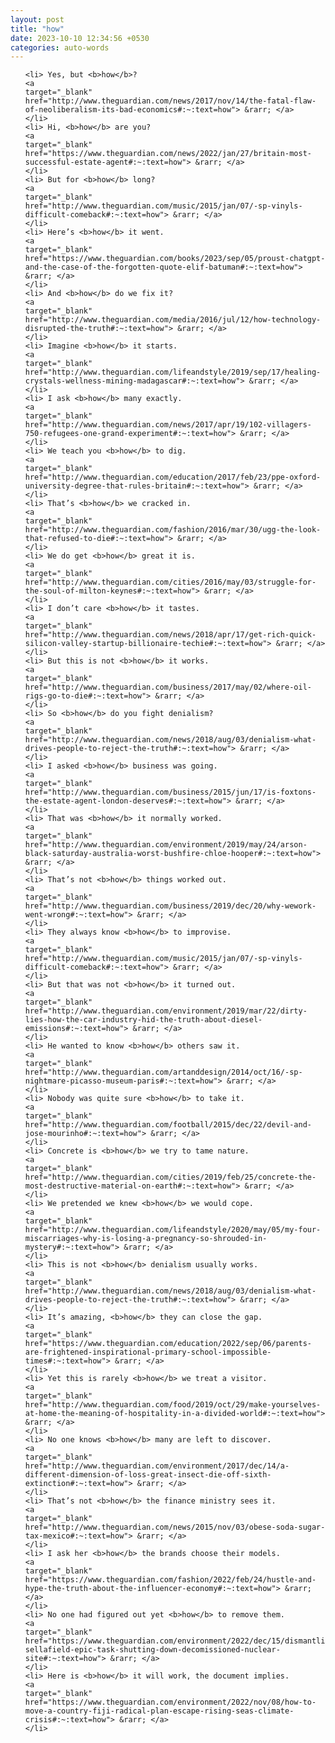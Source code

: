 ```yaml
---
layout: post
title: "how"
date: 2023-10-10 12:34:56 +0530
categories: auto-words
---
```

<ol>

    <li> Yes, but <b>how</b>?
    <a 
    target="_blank" 
    href="http://www.theguardian.com/news/2017/nov/14/the-fatal-flaw-of-neoliberalism-its-bad-economics#:~:text=how"> &rarr; </a>
    </li>
    <li> Hi, <b>how</b> are you?
    <a 
    target="_blank" 
    href="https://www.theguardian.com/news/2022/jan/27/britain-most-successful-estate-agent#:~:text=how"> &rarr; </a>
    </li>
    <li> But for <b>how</b> long?
    <a 
    target="_blank" 
    href="http://www.theguardian.com/music/2015/jan/07/-sp-vinyls-difficult-comeback#:~:text=how"> &rarr; </a>
    </li>
    <li> Here’s <b>how</b> it went.
    <a 
    target="_blank" 
    href="https://www.theguardian.com/books/2023/sep/05/proust-chatgpt-and-the-case-of-the-forgotten-quote-elif-batuman#:~:text=how"> &rarr; </a>
    </li>
    <li> And <b>how</b> do we fix it?
    <a 
    target="_blank" 
    href="http://www.theguardian.com/media/2016/jul/12/how-technology-disrupted-the-truth#:~:text=how"> &rarr; </a>
    </li>
    <li> Imagine <b>how</b> it starts.
    <a 
    target="_blank" 
    href="http://www.theguardian.com/lifeandstyle/2019/sep/17/healing-crystals-wellness-mining-madagascar#:~:text=how"> &rarr; </a>
    </li>
    <li> I ask <b>how</b> many exactly.
    <a 
    target="_blank" 
    href="http://www.theguardian.com/news/2017/apr/19/102-villagers-750-refugees-one-grand-experiment#:~:text=how"> &rarr; </a>
    </li>
    <li> We teach you <b>how</b> to dig.
    <a 
    target="_blank" 
    href="http://www.theguardian.com/education/2017/feb/23/ppe-oxford-university-degree-that-rules-britain#:~:text=how"> &rarr; </a>
    </li>
    <li> That’s <b>how</b> we cracked in.
    <a 
    target="_blank" 
    href="http://www.theguardian.com/fashion/2016/mar/30/ugg-the-look-that-refused-to-die#:~:text=how"> &rarr; </a>
    </li>
    <li> We do get <b>how</b> great it is.
    <a 
    target="_blank" 
    href="http://www.theguardian.com/cities/2016/may/03/struggle-for-the-soul-of-milton-keynes#:~:text=how"> &rarr; </a>
    </li>
    <li> I don’t care <b>how</b> it tastes.
    <a 
    target="_blank" 
    href="http://www.theguardian.com/news/2018/apr/17/get-rich-quick-silicon-valley-startup-billionaire-techie#:~:text=how"> &rarr; </a>
    </li>
    <li> But this is not <b>how</b> it works.
    <a 
    target="_blank" 
    href="http://www.theguardian.com/business/2017/may/02/where-oil-rigs-go-to-die#:~:text=how"> &rarr; </a>
    </li>
    <li> So <b>how</b> do you fight denialism?
    <a 
    target="_blank" 
    href="http://www.theguardian.com/news/2018/aug/03/denialism-what-drives-people-to-reject-the-truth#:~:text=how"> &rarr; </a>
    </li>
    <li> I asked <b>how</b> business was going.
    <a 
    target="_blank" 
    href="http://www.theguardian.com/business/2015/jun/17/is-foxtons-the-estate-agent-london-deserves#:~:text=how"> &rarr; </a>
    </li>
    <li> That was <b>how</b> it normally worked.
    <a 
    target="_blank" 
    href="http://www.theguardian.com/environment/2019/may/24/arson-black-saturday-australia-worst-bushfire-chloe-hooper#:~:text=how"> &rarr; </a>
    </li>
    <li> That’s not <b>how</b> things worked out.
    <a 
    target="_blank" 
    href="http://www.theguardian.com/business/2019/dec/20/why-wework-went-wrong#:~:text=how"> &rarr; </a>
    </li>
    <li> They always know <b>how</b> to improvise.
    <a 
    target="_blank" 
    href="http://www.theguardian.com/music/2015/jan/07/-sp-vinyls-difficult-comeback#:~:text=how"> &rarr; </a>
    </li>
    <li> But that was not <b>how</b> it turned out.
    <a 
    target="_blank" 
    href="http://www.theguardian.com/environment/2019/mar/22/dirty-lies-how-the-car-industry-hid-the-truth-about-diesel-emissions#:~:text=how"> &rarr; </a>
    </li>
    <li> He wanted to know <b>how</b> others saw it.
    <a 
    target="_blank" 
    href="http://www.theguardian.com/artanddesign/2014/oct/16/-sp-nightmare-picasso-museum-paris#:~:text=how"> &rarr; </a>
    </li>
    <li> Nobody was quite sure <b>how</b> to take it.
    <a 
    target="_blank" 
    href="http://www.theguardian.com/football/2015/dec/22/devil-and-jose-mourinho#:~:text=how"> &rarr; </a>
    </li>
    <li> Concrete is <b>how</b> we try to tame nature.
    <a 
    target="_blank" 
    href="http://www.theguardian.com/cities/2019/feb/25/concrete-the-most-destructive-material-on-earth#:~:text=how"> &rarr; </a>
    </li>
    <li> We pretended we knew <b>how</b> we would cope.
    <a 
    target="_blank" 
    href="http://www.theguardian.com/lifeandstyle/2020/may/05/my-four-miscarriages-why-is-losing-a-pregnancy-so-shrouded-in-mystery#:~:text=how"> &rarr; </a>
    </li>
    <li> This is not <b>how</b> denialism usually works.
    <a 
    target="_blank" 
    href="http://www.theguardian.com/news/2018/aug/03/denialism-what-drives-people-to-reject-the-truth#:~:text=how"> &rarr; </a>
    </li>
    <li> It’s amazing, <b>how</b> they can close the gap.
    <a 
    target="_blank" 
    href="https://www.theguardian.com/education/2022/sep/06/parents-are-frightened-inspirational-primary-school-impossible-times#:~:text=how"> &rarr; </a>
    </li>
    <li> Yet this is rarely <b>how</b> we treat a visitor.
    <a 
    target="_blank" 
    href="http://www.theguardian.com/food/2019/oct/29/make-yourselves-at-home-the-meaning-of-hospitality-in-a-divided-world#:~:text=how"> &rarr; </a>
    </li>
    <li> No one knows <b>how</b> many are left to discover.
    <a 
    target="_blank" 
    href="http://www.theguardian.com/environment/2017/dec/14/a-different-dimension-of-loss-great-insect-die-off-sixth-extinction#:~:text=how"> &rarr; </a>
    </li>
    <li> That’s not <b>how</b> the finance ministry sees it.
    <a 
    target="_blank" 
    href="http://www.theguardian.com/news/2015/nov/03/obese-soda-sugar-tax-mexico#:~:text=how"> &rarr; </a>
    </li>
    <li> I ask her <b>how</b> the brands choose their models.
    <a 
    target="_blank" 
    href="https://www.theguardian.com/fashion/2022/feb/24/hustle-and-hype-the-truth-about-the-influencer-economy#:~:text=how"> &rarr; </a>
    </li>
    <li> No one had figured out yet <b>how</b> to remove them.
    <a 
    target="_blank" 
    href="https://www.theguardian.com/environment/2022/dec/15/dismantling-sellafield-epic-task-shutting-down-decomissioned-nuclear-site#:~:text=how"> &rarr; </a>
    </li>
    <li> Here is <b>how</b> it will work, the document implies.
    <a 
    target="_blank" 
    href="https://www.theguardian.com/environment/2022/nov/08/how-to-move-a-country-fiji-radical-plan-escape-rising-seas-climate-crisis#:~:text=how"> &rarr; </a>
    </li>